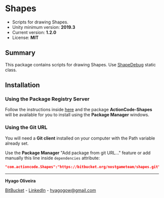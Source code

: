 # Shapes

* Scripts for drawing Shapes.
* Unity minimum version: **2019.3**
* Current version: **1.2.0**
* License: **MIT**

## Summary

This package contains scripts for drawing Shapes. Use [ShapeDebug](https://bitbucket.org/nostgameteam/shapes/src/main/Runtime/ShapeDebug.cs) static class.

## Installation

### Using the Package Registry Server

Follow the instructions inside [here](https://cutt.ly/ukvj1c8) and the package **ActionCode-Shapes** 
will be available for you to install using the **Package Manager** windows.

### Using the Git URL

You will need a **Git client** installed on your computer with the Path variable already set. 

Use the **Package Manager** "Add package from git URL..." feature or add manually this line inside `dependencies` attribute: 

```json
"com.actioncode.Shapes":"https://bitbucket.org/nostgameteam/shapes.git"
```
---

**Hyago Oliveira**

[BitBucket](https://bitbucket.org/HyagoGow/) -
[LinkedIn](https://www.linkedin.com/in/hyago-oliveira/) -
<hyagogow@gmail.com>